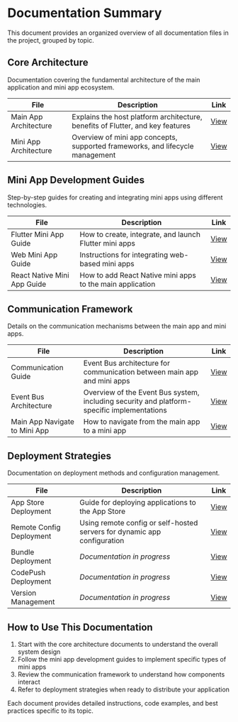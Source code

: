 # Documentation Summary

This document provides an organized overview of all documentation files in the project, grouped by topic.

## Core Architecture

Documentation covering the fundamental architecture of the main application and mini app ecosystem.

| File | Description | Link                                    |
|------|-------------|-----------------------------------------|
| Main App Architecture | Explains the host platform architecture, benefits of Flutter, and key features | [View](docs/main_app/MAIN_APP.md)       |
| Mini App Architecture | Overview of mini app concepts, supported frameworks, and lifecycle management | [View](docs/mini_app/MINI_APP.md) |

## Mini App Development Guides

Step-by-step guides for creating and integrating mini apps using different technologies.

| File | Description | Link                                                                                 |
|------|-------------|--------------------------------------------------------------------------------------|
| Flutter Mini App Guide | How to create, integrate, and launch Flutter mini apps | [View](docs/mini_app/HOW_TO_ADD_NEW_FLUTTER_MINI_APP.md) |
| Web Mini App Guide | Instructions for integrating web-based mini apps | [View](docs/mini_app/HOW_TO_ADD_NEW_WEB_MINI_APP.md)       |
| React Native Mini App Guide | How to add React Native mini apps to the main application | [View](mini_app/HOW_TO_ADD_NEW_REACT_NATIVE_MINI_APP.md) |

## Communication Framework

Details on the communication mechanisms between the main app and mini apps.

| File                   | Description | Link |
|------------------------|-------------|------|
| Communication Guide    | Event Bus architecture for communication between main app and mini apps | [View](docs/communication/HOW_MAIN_APP_AND_MINI_APP_COMMUNICATE.md) |
| Event Bus Architecture | Overview of the Event Bus system, including security and platform-specific implementations | [View](docs/communication/MAIN_APP_COMMUNICATION_ARCHITECTURE.md) |
| Main App Navigate to Mini App | How to navigate from the main app to a mini app | [View](communication/HOW_MAIN_APP_NAVIGATE_TO_MINI_APP.md)|

## Deployment Strategies

Documentation on deployment methods and configuration management.

| File | Description | Link |
|------|-------------|------|
| App Store Deployment | Guide for deploying applications to the App Store | [View](docs/deploy/APP_STORE_DEPLOYMENT.md) |
| Remote Config Deployment | Using remote config or self-hosted servers for dynamic app configuration | [View](docs/deploy/REMOTE_CONFIG_DEPLOYMENT.md) |
| Bundle Deployment | *Documentation in progress* | [View](docs/deploy/BUNDLE_DEPLOYMENT.md) |
| CodePush Deployment | *Documentation in progress* | [View](docs/deploy/CODEPUSH_DEPLOYMENT.md) |
| Version Management | *Documentation in progress* | [View](docs/deploy/VERSION_MANAGEMENT.md) |

## How to Use This Documentation

1. Start with the core architecture documents to understand the overall system design
2. Follow the mini app development guides to implement specific types of mini apps
3. Review the communication framework to understand how components interact
4. Refer to deployment strategies when ready to distribute your application

Each document provides detailed instructions, code examples, and best practices specific to its topic.